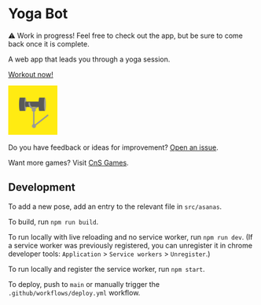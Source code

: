 # Yoga Bot

:warning: Work in progress! Feel free to check out the app, but be sure to come back once it is complete.

A web app that leads you through a yoga session.

[Workout now!](https://skedwards88.github.io/yoga/)

<img src="src/images/maskable_icon_512.png" alt="bot lifting weights" width="100"/>

Do you have feedback or ideas for improvement? [Open an issue](https://github.com/skedwards88/yoga/issues/new).

Want more games? Visit [CnS Games](https://skedwards88.github.io/portfolio/).

## Development

To add a new pose, add an entry to the relevant file in `src/asanas`.

To build, run `npm run build`.

To run locally with live reloading and no service worker, run `npm run dev`. (If a service worker was previously registered, you can unregister it in chrome developer tools: `Application` > `Service workers` > `Unregister`.)

To run locally and register the service worker, run `npm start`.

To deploy, push to `main` or manually trigger the `.github/workflows/deploy.yml` workflow.
